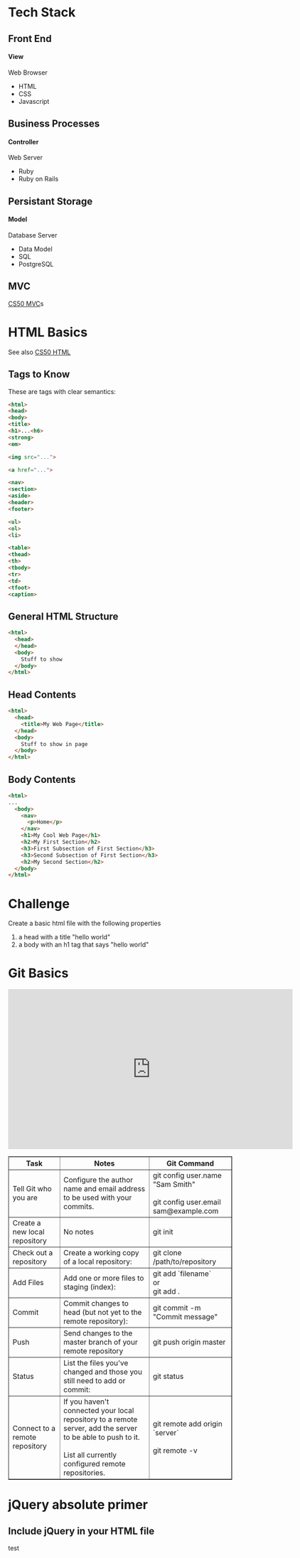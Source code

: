 # Tech Stack

## Front End
#### View
Web Browser
* HTML
* CSS
* Javascript

## Business Processes
#### Controller
Web Server
* Ruby
* Ruby on Rails

## Persistant Storage
#### Model
Database Server
* Data Model
* SQL
* PostgreSQL

## MVC

<a href="https://www.youtube.com/watch?v=XdCxfJki4t4" target="_blank">CS50 MVC</a>s

# HTML Basics

See also <a href="https://www.youtube.com/watch?v=657YnQs2hVw" target="_blank">CS50 HTML</a>

## Tags to Know

These are tags with clear semantics:

```html
<html>
<head>
<body>
<title>
<h1>...<h6>
<strong>
<em>

<img src="...">

<a href="...">

<nav>
<section>
<aside>
<header>
<footer>

<ul>
<ol>
<li>

<table>
<thead>
<th>
<tbody>
<tr>
<td>
<tfoot>
<caption>
```

## General HTML Structure

```html
<html>
  <head>
  </head>
  <body>
    Stuff to show
  </body>
</html>
```

## Head Contents

```html
<html>
  <head>
    <title>My Web Page</title>
  </head>
  <body>
    Stuff to show in page
  </body>
</html>
```

## Body Contents

```html
<html>
...
  <body>
	<nav>
	  <p>Home</p>
	</nav>
    <h1>My Cool Web Page</h1>
    <h2>My First Section</h2>
    <h3>First Subsection of First Section</h3>
    <h3>Second Subsection of First Section</h3>
    <h2>My Second Section</h2>
  </body>
</html>
````

# Challenge
Create a basic html file with the following properties

1) a head with a title "hello world"
2) a body with an h1 tag that says "hello world"

# Git Basics

<iframe src="https://player.vimeo.com/video/154385357?title=0&byline=0&portrait=0" width="640" height="360" frameborder="0" webkitallowfullscreen mozallowfullscreen allowfullscreen></iframe>

<table border="1">
  <tr>
    <th>Task</th>
    <th>Notes</th>
    <th>Git Command</th>
  </tr>
  <tr>
    <td>Tell Git who you are</td>
    <td>Configure the author name and email address to be used with your commits.</td>
    <td>
      git config user.name "Sam Smith"<br><br>
      git config user.email sam@example.com
    </td>
  </tr>
  <tr>
    <td>Create a new local repository</td>
    <td>No notes</td>
    <td>git init</td>
  </tr>
  <tr>
    <td>Check out a repository</td>
    <td>Create a working copy of a local repository:</td>
    <td>git clone /path/to/repository</td>
  </tr>
  <tr>
    <td>Add Files</td>
    <td>Add one or more files to staging (index):</td>
    <td>
      git add `filename` <br>or<br>
      git add .
    </td>
  </tr>
  <tr>
    <td>Commit</td>
    <td>Commit changes to head (but not yet to the remote repository):</td>
    <td>git commit -m "Commit message"</td>
  </tr>
  <tr>
    <td>Push</td>
    <td>Send changes to the master branch of your remote repository</td>
    <td>git push origin master</td>
  </tr>
  <tr>
    <td>Status</td>
    <td>List the files you've changed and those you still need to add or commit:</td>
    <td>git status</td>
  </tr>
  <tr>
    <td>Connect to a remote repository</td>
    <td>
      If you haven't connected your local repository to a remote server, add the server to be able to push to it.
      <br><br>
      List all currently configured remote repositories.
    </td>
    <td>
      git remote add origin `server`
      <br><br>
      git remote -v
    </td>
  </tr>
</table>

# jQuery absolute primer

## Include jQuery in your HTML file

test
